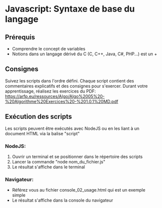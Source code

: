 # Javascript: Syntaxe de base du langage

## Prérequis
* Comprendre le concept de variables
* Notions dans un langage dérivé du C (C, C++, Java, C#, PHP...) est un +

## Consignes
Suivez les scripts dans l'ordre défini.
Chaque script contient des commentaires explicatifs et des consignes pour s'exercer.
Durant votre apprentissage, réalisez les exercices du PDF:
https://arfp.eu/ressources/Algo/Algo%2005%20-%20Algorithme%20Exercices%20-%201.0.1%20MD.pdf 

## Exécution des scripts
Les scripts peuvent être exécutés avec NodeJS ou en les liant à un document HTML via la balise "script"

### NodeJS: 
1. Ouvrir un terminal et se positionner dans le répertoire des scripts
2. Lancer la commande "node nom_du_fichier.js"
3. Le résultat s'affiche dans le terminal

### Navigateur:
* Référez vous au fichier console_02_usage.html qui est un exemple simple
* Le résultat s'affiche dans la console du navigateur